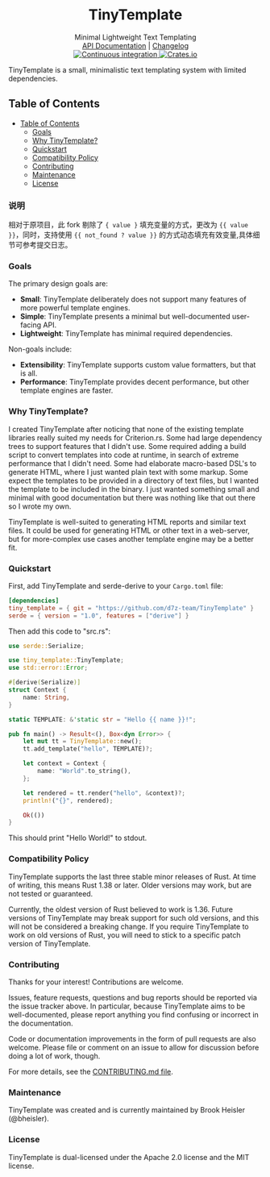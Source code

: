 <h1 align="center">TinyTemplate</h1>

<div align="center">Minimal Lightweight Text Templating</div>

<div align="center">
    <a href="https://docs.rs/tinytemplate/">API Documentation</a>
    |
    <a href="https://github.com/bheisler/TinyTemplate/blob/master/CHANGELOG.md">Changelog</a>
</div>

<div align="center">
    <a href="https://github.com/bheisler/TinyTemplate/actions">
        <img src="https://github.com/bheisler/TinyTemplate/workflows/Continuous%20integration/badge.svg" alt="Continuous integration">
    </a>
    <a href="https://crates.io/crates/tinytemplate">
        <img src="https://img.shields.io/crates/v/tinytemplate.svg" alt="Crates.io">
    </a>
</div>

TinyTemplate is a small, minimalistic text templating system with limited dependencies.

## Table of Contents

- [Table of Contents](#table-of-contents)
    - [Goals](#goals)
    - [Why TinyTemplate?](#why-tinytemplate)
    - [Quickstart](#quickstart)
    - [Compatibility Policy](#compatibility-policy)
    - [Contributing](#contributing)
    - [Maintenance](#maintenance)
    - [License](#license)

### 说明

相对于原项目，此 fork 剔除了 `{ value }` 填充变量的方式，更改为 `{{ value }}`，同时，支持使用 `{{ not_found ? value }}` 的方式动态填充有效变量,具体细节可参考提交日志。

### Goals

The primary design goals are:

- __Small__: TinyTemplate deliberately does not support many features of more powerful template engines.
- __Simple__: TinyTemplate presents a minimal but well-documented user-facing API.
- __Lightweight__: TinyTemplate has minimal required dependencies.

Non-goals include:

- __Extensibility__: TinyTemplate supports custom value formatters, but that is all.
- __Performance__: TinyTemplate provides decent performance, but other template engines are faster.

### Why TinyTemplate?

I created TinyTemplate after noticing that none of the existing template libraries really suited my
needs for Criterion.rs. Some had large dependency trees to support features that I didn't use. Some
required adding a build script to convert templates into code at runtime, in search of extreme
performance that I didn't need. Some had elaborate macro-based DSL's to generate HTML, where I just
wanted plain text with some markup. Some expect the templates to be provided in a directory of text
files, but I wanted the template to be included in the binary. I just wanted something small and
minimal with good documentation but there was nothing like that out there so I wrote my own.

TinyTemplate is well-suited to generating HTML reports and similar text files. It could be used for
generating HTML or other text in a web-server, but for more-complex use cases another template
engine may be a better fit.

### Quickstart

First, add TinyTemplate and serde-derive to your `Cargo.toml` file:

```toml
[dependencies]
tiny_template = { git = "https://github.com/d7z-team/TinyTemplate" }
serde = { version = "1.0", features = ["derive"] }
```

Then add this code to "src.rs":

```rust
use serde::Serialize;

use tiny_template::TinyTemplate;
use std::error::Error;

#[derive(Serialize)]
struct Context {
    name: String,
}

static TEMPLATE: &'static str = "Hello {{ name }}!";

pub fn main() -> Result<(), Box<dyn Error>> {
    let mut tt = TinyTemplate::new();
    tt.add_template("hello", TEMPLATE)?;

    let context = Context {
        name: "World".to_string(),
    };

    let rendered = tt.render("hello", &context)?;
    println!("{}", rendered);

    Ok(())
}
```

This should print "Hello World!" to stdout.

### Compatibility Policy

TinyTemplate supports the last three stable minor releases of Rust. At time of writing, this means
Rust 1.38 or later. Older versions may work, but are not tested or guaranteed.

Currently, the oldest version of Rust believed to work is 1.36. Future versions of TinyTemplate may
break support for such old versions, and this will not be considered a breaking change. If you
require TinyTemplate to work on old versions of Rust, you will need to stick to a
specific patch version of TinyTemplate.

### Contributing

Thanks for your interest! Contributions are welcome.

Issues, feature requests, questions and bug reports should be reported via the issue tracker above.
In particular, because TinyTemplate aims to be well-documented, please report anything you find
confusing or incorrect in the documentation.

Code or documentation improvements in the form of pull requests are also welcome. Please file or
comment on an issue to allow for discussion before doing a lot of work, though.

For more details, see the [CONTRIBUTING.md file](https://github.com/bheisler/TinyTemplate/blob/master/CONTRIBUTING.md).

### Maintenance

TinyTemplate was created and is currently maintained by Brook Heisler (@bheisler).

### License

TinyTemplate is dual-licensed under the Apache 2.0 license and the MIT license.
